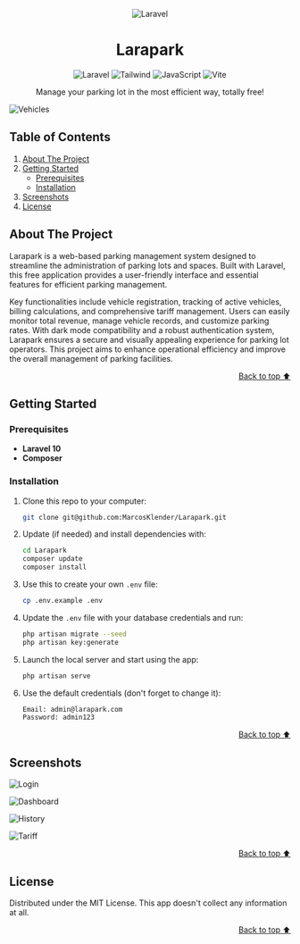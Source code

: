 <a id="readme-top"></a>

<div align="center">

![Laravel](https://upload.wikimedia.org/wikipedia/commons/thumb/9/9a/Laravel.svg/100px-Laravel.svg.png)

</div>

<h1 align="center">Larapark</h1>

<div align="center">

![Laravel](https://img.shields.io/badge/Laravel-FF2D20?style=for-the-badge&logo=laravel&logoColor=white)
![Tailwind](https://img.shields.io/badge/Tailwind_CSS-38B2AC?style=for-the-badge&logo=tailwind-css&logoColor=white)
![JavaScript](https://img.shields.io/badge/JavaScript-323330?style=for-the-badge&logo=javascript&logoColor=F7DF1E)
![Vite](https://img.shields.io/badge/Vite-B73BFE?style=for-the-badge&logo=vite&logoColor=FFD62E)

Manage your parking lot in the most efficient way, totally free!

</div>

![Vehicles](https://i.ibb.co/mTXjdbh/M-dulo-Veh-culos.png)


## Table of Contents

  <ol>
    <li>
      <a href="#about-the-project">About The Project</a>
    </li>
    <li>
      <a href="#getting-started">Getting Started</a>
      <ul>
        <li><a href="#prerequisites">Prerequisites</a></li>
        <li><a href="#installation">Installation</a></li>
      </ul>
    </li>
    <li><a href="#screenshots">Screenshots</a></li>
    <li><a href="#license">License</a></li>
  </ol>


## About The Project

Larapark is a web-based parking management system designed to streamline the administration of parking lots and spaces. Built with Laravel, this free application provides a user-friendly interface and essential features for efficient parking management.

Key functionalities include vehicle registration, tracking of active vehicles, billing calculations, and comprehensive tariff management. Users can easily monitor total revenue, manage vehicle records, and customize parking rates. With dark mode compatibility and a robust authentication system, Larapark ensures a secure and visually appealing experience for parking lot operators. This project aims to enhance operational efficiency and improve the overall management of parking facilities. 

<p align="right"><a href="#readme-top">Back to top ⬆️</a></p>


## Getting Started

### Prerequisites

- **Laravel 10**
- **Composer**

### Installation

1. Clone this repo to your computer:
   ```sh
   git clone git@github.com:MarcosKlender/Larapark.git
   ```
2. Update (if needed) and install dependencies with:
   ```sh
   cd Larapark
   composer update
   composer install
   ```
3. Use this to create your own `.env` file:
   ```sh
   cp .env.example .env
   ```
4. Update the `.env` file with your database credentials and run:
   ```sh
   php artisan migrate --seed
   php artisan key:generate
   ```
5. Launch the local server and start using the app:
   ```sh
   php artisan serve
   ```
6. Use the default credentials (don't forget to change it):
   ```sh
   Email: admin@larapark.com
   Password: admin123
   ```

<p align="right"><a href="#readme-top">Back to top ⬆️</a></p>


## Screenshots

![Login](https://i.ibb.co/hgF03gq/Login.png)

![Dashboard](https://i.ibb.co/L8893NV/Escritorio-Oscuro.png)

![History](https://i.ibb.co/b1w64mT/M-dulo-Historial.png)

![Tariff](https://i.ibb.co/Zxdmq7F/M-dulo-Tarifas.png)

<p align="right"><a href="#readme-top">Back to top ⬆️</a></p>


## License

Distributed under the MIT License. This app doesn't collect any information at all.

<p align="right"><a href="#readme-top">Back to top ⬆️</a></p>
